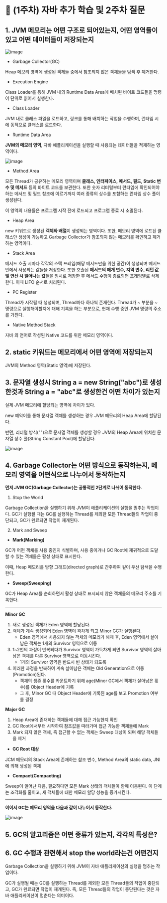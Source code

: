 # 📜 (1주차) 자바 추가 학습 및 2주차 질문

## 1. JVM 메모리는 어떤 구조로 되어있는지, 어떤 영역들이 있고 어떤 데이터들이 저장되는지
![image](https://user-images.githubusercontent.com/103405457/231349728-0618d2d8-774d-489a-b5fe-a5ea5046bfc0.png)
- Garbage Collector(GC)

Heap 메모리 영역에 생성된 객체들 중에서 참조되지 않은 객체들을 탐색 후 제거한다.

- Execution Engine

Class Loader를 통해 JVM 내의 Runtime Data Area에 배치된 바이트 코드들을 명령어 단위로 읽어서 실행한다.

- Class Loader

JVM 내로 클래스 파일을 로드하고, 링크를 통해 배치하는 작업을 수행하며, 런타임 시에 동적으로 클래스를 로드한다.

- Runtime Data Area

**JVM의 메모리 영역**, 자바 애플리케이션을 실행할 때 사용되는 데이터들을 적재하는 영역이다.

![image](https://user-images.githubusercontent.com/103405457/231352031-cff1732c-fe3b-470c-ac51-ec2ce295f2d0.png)

- Method Area

모든 Thread가 공유하는 메모리 영역이며 **클래스, 인터페이스, 메서드, 필드, Static 변수 및 메서드** 등의 바이트 코드를 보관한다. 또한 숫자 리터럴부터 런타임에 확인되어야 하는 메서드 및 필드 참조에 이르기까지 여러 종류의 상수를 포함하는 런타임 상수 풀이 생성된다.

이 영역의 내용들은 프로그램 시작 전에 로드되고 프로그램 종료 시 소멸된다.

- Heap Area

new 키워드로 생성된 **객체와 배열**이 생성되는 영역이다. 또한, 메모리 영역에 로드된 클래스만 생성이 가능하고 Garbage Collector가 참조되지 않는 메모리를 확인하고 제거하는 영역이다.

- Stack Area

메서드 호출 시마다 각각의 스택 프레임(해당 메서드만을 위한 공간)이 생성되며 메서드 안에서 사용되는 값들을 저장한다. 또한 호출된 **메서드의 매개 변수, 지역 변수, 리턴 값 및 연산 시 일어나는 값**들을 임시로 저장한 후 메서드 수행이 종료되면 프레임별로 삭제한다. 이때 LIFO 순서로 처리된다.

- PC Register

Thread가 시작될 때 생성되며, Thread마다 하나씩 존재한다. Thread가 ~ 부분을 ~ 명령으로 실행해야할지에 대해 기록을 하는 부분으로, 현재 수행 중인 JVM 명령의 주소를 가진다.

- Native Method Stack

자바 외 언어로 작성된 Native 코드를 위한 메모리 영역이다.

## 2. static 키워드는 메모리에서 어떤 영역에 저장되는지
JVM의 Method 영역(Static 영역)에 저장된다.

## 3. 문자열 생성시 String a = new String("abc")로 생성한것과 String a = "abc"로 생성한건 어떤 차이가 있는지
실제 JVM 메모리에 할당되는 영역에 차이가 있다.

new 예약어를 통해 문자열 객체를 생성하는 경우 JVM 메모리의 Heap Area에 할당된다.

반면, 리터럴 방식("")으로 문자열 객체를 생성할 경우 JVM의 Heap Area에 위치한 문자열 상수 풀(String Constant Pool)에 할당된다.

![image](https://user-images.githubusercontent.com/103405457/231353056-2d33d9c6-5c77-4c39-9b35-a4841b4c9c9f.png)

## 4. Garbage Collector는 어떤 방식으로 동작하는지, 메모리 영역을 어떤식으로 나누어서 동작하는지
**먼저 JVM GC(Garbage Collector)는 공통적인 2단계로 나뉘어 동작한다.**

1. Stop the World

Garbage Collection을 실행하기 위해 JVM이 애플리케이션의 실행을 멈추는 작업이다. GC가 실행될 때는 GC를 실행하는 Thread를 제외한 모든 Thread들의 작업이 중단되고, GC가 완료되면 작업이 재개된다.

2. Mark and Sweep

- **Mark(Marking)**

GC가 어떤 객체를 사용 중인지 식별하며, 사용 중이거나 GC Root에 재귀적으로 도달할 수 있는 객체들은 활성 상태로 표시한다.

이때, Heap 메모리를 방향 그래프(directed graph)로 간주하여 깊이 우선 탐색을 수행한다.

- **Sweep(Sweeping)**

GC가 Heap Area를 순회하면서 활성 상태로 표시되지 않은 객체들의 메모리 주소를 기록한다.

---

**Minor GC**

1. 새로 생성된 객체가 Eden 영역에 할당된다.
2. 객체가 계속 생성되어 Eden 영역이 꽉차게 되고 Minor GC가 실행된다.
   - Eden 영역에서 사용되지 않는 객체의 메모리가 해제 후, Eden 영역에서 살아남은 객체는 1개의 Survivor 영역으로 이동
3. 1~2번의 과정이 반복되다가 Survivor 영역이 가득차게 되면 Survivor 영역의 살아남은 객체를 다른 Survivor 영역으로 이동시킨다.
   - 1개의 Survivor 영역은 반드시 빈 상태가 되도록
4. 이러한 과정을 반복하여 계속 살아남은 객체는 Old Generation으로 이동(Promotion)된다.
   - 객체의 생존 횟수를 카운트하기 위해 age(Minor GC에서 객체가 살아남은 횟수)를 Object Header에 기록
   - 그 후, Minor GC 때 Object Header에 기록된 age를 보고 Promotion 여부를 결정

**Major GC**

1. Heap Area에 존재하는 객체들에 대해 접근 가능한지 확인
2. GC Root에서부터 시작하여 참조값을 따라가며 접근 가능한 객체들에 Mark
3. Mark 되지 않은 객체, 즉 접근할 수 없는 객체는 Sweep 대상이 되며 해당 객체들을 제거

- **GC Root 대상**

JCM 메모리의 Stack Area에 존재하는 참조 변수, Method Area의 static data, JNI에 의해 생성된 객체

- **Compact(Compacting)**

Sweep이 일어난 다음,  필요하다면 모든 Mark 상태의 객체들이 함께 이동된다. 이 단계는 조각화를 줄이고, 새 객체들에 대한 메모리 할당 성능을 증가시킨다.

---

**이어서 GC는 메모리 영역을 다음과 같이 나누어서 동작한다.**

![image](https://user-images.githubusercontent.com/103405457/231355895-b4a0ce94-2cfa-4d4a-b8a4-7ea7f80c32c1.png)

## 5. GC의 알고리즘은 어떤 종류가 있는지, 각각의 특성은?

## 6. GC 수행과 관련해서 stop the world라는건 어떤건지

Garbage Collection을 실행하기 위해 JVM이 자바 애플리케이션의 실행을 멈추는 작업이다.

GC가 실행될 때는 GC를 실행하는 Thread를 제외한 모든 Thread들의 작업이 중단되고, GC가 완료되면 작업이 재개된다. 즉, 모든 Thread들의 작업이 중단된다는 것은 자바 애플리케이션이 멈춘다는 의미이다.

